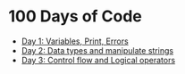# 100 Days of Code

* [Day 1: Variables, Print, Errors](./Day%201/main.py)
* [Day 2: Data types and manipulate strings](./Day%202/main.py)
* [Day 3: Control flow  and Logical operators](./Day%203/main.py)
